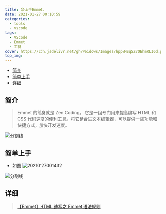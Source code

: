 ```yaml
---
title: 😎上手Emmet.
date: 2021-01-27 00:10:59
categories:
  - tools
  - vscode
tags:
  - VScode
  - Emmet
  - 工具
cover: https://cdn.jsdelivr.net/gh/Weidows/Images/hpp/MSq5Z7OEhmRLI6d.png
top_img:
---
```


<!--
 * @?: *********************************************************************
 * @Author: Weidows
 * @Date: 2021-01-27 00:10:59
 * @LastEditors: Weidows
 * @LastEditTime: 2021-03-21 17:09:14
 * @FilePath: \Weidowsd:\Game\Github\Blog-private\source\_posts\tools\vscode\Emmet.md
 * @Description:
 * @!: *********************************************************************
-->

- [简介](#简介)
- [简单上手](#简单上手)
- [详细](#详细)

## 简介

> Emmet 的前身就是 Zen Coding。 它是一组专门用来提高编写 HTML 和 CSS 代码速度的便利工具。将它整合进文本编辑器，可以提供一些功能和快捷方式，加快开发速度。

![分割线](https://cdn.jsdelivr.net/gh/Weidows/Images/img/divider.png)

## 简单上手

- 如图
  <img src="https://cdn.jsdelivr.net/gh/Weidows/Images/hpp/YOUTJGPcLpd7Bhn.png" alt="20210127001432" />

![分割线](https://cdn.jsdelivr.net/gh/Weidows/Images/img/divider.png)

## 详细

> [【Emmet】HTML 速写之 Emmet 语法规则](https://blog.csdn.net/qq_33744228/article/details/80910377)

